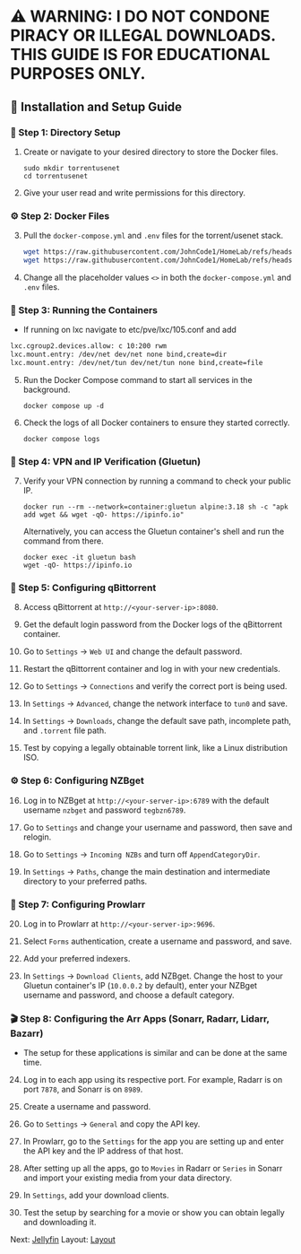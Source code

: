 # ⚠️ WARNING: I DO NOT CONDONE PIRACY OR ILLEGAL DOWNLOADS. THIS GUIDE IS FOR EDUCATIONAL PURPOSES ONLY.

## 🐳 Installation and Setup Guide

### 📂 Step 1: Directory Setup

1. Create or navigate to your desired directory to store the Docker files.

   ```
   sudo mkdir torrentusenet
   cd torrentusenet
   ```

2. Give your user read and write permissions for this directory.

### ⚙️ Step 2: Docker Files

3. Pull the `docker-compose.yml` and `.env` files for the torrent/usenet stack.
   ```bash
   wget https://raw.githubusercontent.com/JohnCode1/HomeLab/refs/heads/main/docker/TorrentUseNet/.env
   wget https://raw.githubusercontent.com/JohnCode1/HomeLab/refs/heads/main/docker/TorrentUseNet/compose.yml
   ```

5. Change all the placeholder values `<>` in both the `docker-compose.yml` and `.env` files.

### 🚀 Step 3: Running the Containers
* If running on lxc navigate to etc/pve/lxc/105.conf and add
```bash
lxc.cgroup2.devices.allow: c 10:200 rwm
lxc.mount.entry: /dev/net dev/net none bind,create=dir
lxc.mount.entry: /dev/net/tun dev/net/tun none bind,create=file
```

5. Run the Docker Compose command to start all services in the background.

   ```
   docker compose up -d
   ```

6. Check the logs of all Docker containers to ensure they started correctly.

   ```
   docker compose logs
   ```

### 🔐 Step 4: VPN and IP Verification (Gluetun)

7. Verify your VPN connection by running a command to check your public IP.

   ```
   docker run --rm --network=container:gluetun alpine:3.18 sh -c "apk add wget && wget -qO- https://ipinfo.io"
   ```

   Alternatively, you can access the Gluetun container's shell and run the command from there.

   ```
   docker exec -it gluetun bash
   wget -qO- https://ipinfo.io
   ```

### 🔧 Step 5: Configuring qBittorrent

8. Access qBittorrent at `http://<your-server-ip>:8080`.

9. Get the default login password from the Docker logs of the qBittorrent container.

10. Go to `Settings` -> `Web UI` and change the default password.

11. Restart the qBittorrent container and log in with your new credentials.

12. Go to `Settings` -> `Connections` and verify the correct port is being used.

13. In `Settings` -> `Advanced`, change the network interface to `tun0` and save.

14. In `Settings` -> `Downloads`, change the default save path, incomplete path, and `.torrent` file path.

15. Test by copying a legally obtainable torrent link, like a Linux distribution ISO.

### ⚙️ Step 6: Configuring NZBget

16. Log in to NZBget at `http://<your-server-ip>:6789` with the default username `nzbget` and password `tegbzn6789`.

17. Go to `Settings` and change your username and password, then save and relogin.

18. Go to `Settings` -> `Incoming NZBs` and turn off `AppendCategoryDir`.

19. In `Settings` -> `Paths`, change the main destination and intermediate directory to your preferred paths.

### 🔄 Step 7: Configuring Prowlarr

20. Log in to Prowlarr at `http://<your-server-ip>:9696`.

21. Select `Forms` authentication, create a username and password, and save.

22. Add your preferred indexers.

23. In `Settings` -> `Download Clients`, add NZBget. Change the host to your Gluetun container's IP (`10.0.0.2` by default), enter your NZBget username and password, and choose a default category.

### 🎬 Step 8: Configuring the Arr Apps (Sonarr, Radarr, Lidarr, Bazarr)

* The setup for these applications is similar and can be done at the same time.

24. Log in to each app using its respective port. For example, Radarr is on port `7878`, and Sonarr is on `8989`.

25. Create a username and password.

26. Go to `Settings` -> `General` and copy the API key.

27. In Prowlarr, go to the `Settings` for the app you are setting up and enter the API key and the IP address of that host.

28. After setting up all the apps, go to `Movies` in Radarr or `Series` in Sonarr and import your existing media from your data directory.

29. In `Settings`, add your download clients.

30. Test the setup by searching for a movie or show you can obtain legally and downloading it.


Next: [Jellyfin](../Jellyfin)
Layout: [Layout](../Layout)
